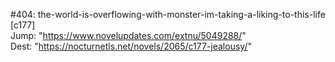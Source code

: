 #404: the-world-is-overflowing-with-monster-im-taking-a-liking-to-this-life [c177] <br/>
Jump: "https://www.novelupdates.com/extnu/5049288/" <br/>
Dest: "https://nocturnetls.net/novels/2065/c177-jealousy/"